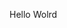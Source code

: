 Hello Wolrd

































































































































































































































































































































































































































































































































































































































































































































































































































































































































































































































































































































































































































































































































































































































































































































































































































































































































































































































































































































































































































































































































































































































































































































































































































































































































































